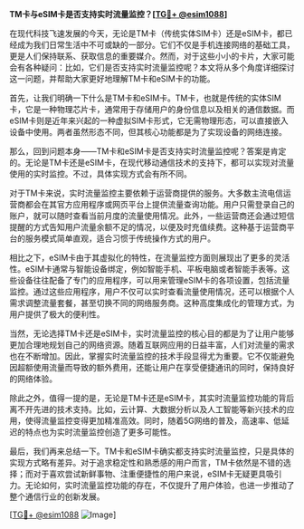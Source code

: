 **TM卡与eSIM卡是否支持实时流量监控？[[TG💪+ @esim1088](https://t.me/s/esim1088)]**

在现代科技飞速发展的今天，无论是TM卡（传统实体SIM卡）还是eSIM卡，都已经成为我们日常生活中不可或缺的一部分。它们不仅是手机连接网络的基础工具，更是人们保持联系、获取信息的重要媒介。然而，对于这些小小的卡片，大家可能会有各种疑问：比如，它们是否支持实时流量监控呢？本文将从多个角度详细探讨这一问题，并帮助大家更好地理解TM卡和eSIM卡的功能。

首先，让我们明确一下什么是TM卡和eSIM卡。TM卡，也就是传统的实体SIM卡，它是一种物理芯片卡，通常用于存储用户的身份信息以及相关的通信数据。而eSIM卡则是近年来兴起的一种虚拟SIM卡形式，它无需物理形态，可以直接嵌入设备中使用。两者虽然形态不同，但其核心功能都是为了实现设备的网络连接。

那么，回到问题本身——TM卡和eSIM卡是否支持实时流量监控呢？答案是肯定的。无论是TM卡还是eSIM卡，在现代移动通信技术的支持下，都可以实现对流量使用的实时监控。不过，具体实现方式会有所不同。

对于TM卡来说，实时流量监控主要依赖于运营商提供的服务。大多数主流电信运营商都会在其官方应用程序或网页平台上提供流量查询功能。用户只需登录自己的账户，就可以随时查看当前月度的流量使用情况。此外，一些运营商还会通过短信提醒的方式告知用户流量余额不足的情况，以便及时充值续费。这种基于运营商平台的服务模式简单直观，适合习惯于传统操作方式的用户。

相比之下，eSIM卡由于其虚拟化的特性，在流量监控方面则展现出了更多的灵活性。eSIM卡通常与智能设备绑定，例如智能手机、平板电脑或者智能手表等。这些设备往往配备了专门的应用程序，可以用来管理eSIM卡的各项设置，包括流量监控。通过这些应用程序，用户不仅可以实时查看流量使用情况，还可以根据个人需求调整流量套餐，甚至切换不同的网络服务商。这种高度集成化的管理方式，为用户提供了极大的便利性。

当然，无论选择TM卡还是eSIM卡，实时流量监控的核心目的都是为了让用户能够更加合理地规划自己的网络资源。随着互联网应用的日益丰富，人们对流量的需求也在不断增加。因此，掌握实时流量监控的技术手段显得尤为重要。它不仅能避免因超额使用流量而导致的额外费用，还能让用户在享受便捷通讯的同时，保持良好的网络体验。

除此之外，值得一提的是，无论是TM卡还是eSIM卡，其实时流量监控功能的背后离不开先进的技术支持。比如，云计算、大数据分析以及人工智能等新兴技术的应用，使得流量监控变得更加精准高效。同时，随着5G网络的普及，高速率、低延迟的特点也为实时流量监控创造了更多可能性。

最后，我们再来总结一下。TM卡和eSIM卡确实都支持实时流量监控，只是具体的实现方式略有差异。对于追求稳定性和熟悉感的用户而言，TM卡依然是不错的选择；而对于喜欢尝试新鲜事物、注重便捷性的用户来说，eSIM卡无疑更具吸引力。无论如何，实时流量监控功能的存在，不仅提升了用户体验，也进一步推动了整个通信行业的创新发展。

[[TG💪+ @esim1088](https://t.me/s/esim1088) ![Image](https://i.postimg.cc/4NQfJmqS/Snipaste-2025-05-13-00-14-12.png)]